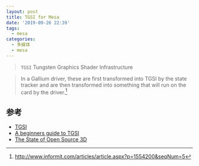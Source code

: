 ```yaml
---
layout: post
title: TGSI for Mesa
date: '2019-09-26 22:39'
tags:
  - mesa
categories:
  - 多媒体
  - mesa
---
```


>`TGSI`	Tungsten Graphics Shader Infrastructure

<!--more-->

>In a Gallium driver, these are first transformed into TGSI by the state tracker and are then transformed into something that will run on the card by the driver.[^link]

[^link]:http://www.informit.com/articles/article.aspx?p=1554200&seqNum=5

## 参考

- [TGSI](https://gallium.readthedocs.io/en/latest/tgsi.html)
- [A beginners guide to TGSI](http://ndesh26.github.io/programming/2016/07/04/A-Beginners-guide-to-TGSI/)
- [The State of Open Source 3D](http://www.informit.com/articles/article.aspx?p=1554200)
